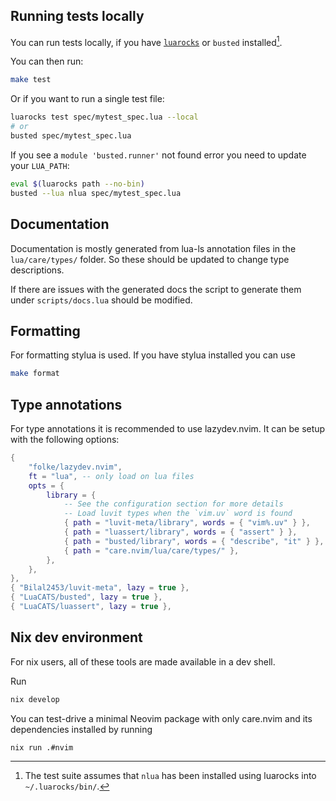 ## Running tests locally

You can run tests locally, if you have [`luarocks`](https://luarocks.org/) or
`busted` installed[^1].

[^1]:
    The test suite assumes that `nlua` has been installed using luarocks into
    `~/.luarocks/bin/`.

You can then run:

```bash
make test
```

Or if you want to run a single test file:

```bash
luarocks test spec/mytest_spec.lua --local
# or
busted spec/mytest_spec.lua
```

If you see a `module 'busted.runner'` not found error you need to update your
`LUA_PATH`:

```bash
eval $(luarocks path --no-bin)
busted --lua nlua spec/mytest_spec.lua
```

## Documentation

Documentation is mostly generated from lua-ls annotation files in the
`lua/care/types/` folder. So these should be updated to change type
descriptions.

If there are issues with the generated docs the script to generate them under
`scripts/docs.lua` should be modified.

## Formatting

For formatting stylua is used. If you have stylua installed you can use

```bash
make format
```

## Type annotations

For type annotations it is recommended to use lazydev.nvim. It can be setup with
the following options:

```lua
{
    "folke/lazydev.nvim",
    ft = "lua", -- only load on lua files
    opts = {
        library = {
            -- See the configuration section for more details
            -- Load luvit types when the `vim.uv` word is found
            { path = "luvit-meta/library", words = { "vim%.uv" } },
            { path = "luassert/library", words = { "assert" } },
            { path = "busted/library", words = { "describe", "it" } },
            { path = "care.nvim/lua/care/types/" },
        },
    },
},
{ "Bilal2453/luvit-meta", lazy = true },
{ "LuaCATS/busted", lazy = true },
{ "LuaCATS/luassert", lazy = true },
```

## Nix dev environment

For nix users, all of these tools are made available in a dev shell.

Run

```bash
nix develop
```

You can test-drive a minimal Neovim package with only care.nvim and its
dependencies installed by running

```bash
nix run .#nvim
```
